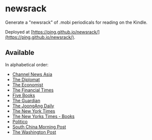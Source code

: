 
# newsrack

Generate a "newsrack" of .mobi periodicals for reading on the Kindle.

Deployed at [https://ping.github.io/newsrack/](https://ping.github.io/newsrack/).

## Available

In alphabetical order:

- [Channel News Asia](https://www.channelnewsasia.com/)
- [The Diplomat](https://thediplomat.com/)
- [The Economist](https://www.economist.com/printedition)
- [The Financial Times](https://www.ft.com/)
- [Five Books](https://fivebooks.com/)
- [The Guardian](https://www.theguardian.com/international)
- [The JoongAng Daily](https://koreajoongangdaily.joins.com/)
- [The New York Times](https://www.nytimes.com/)
- [The New Yorks Times - Books](https://www.nytimes.com/section/books)
- [Politico](https://www.politico.com/)
- [South China Morning Post](https://www.scmp.com/)
- [The Washington Post](https://www.washingtonpost.com/)

